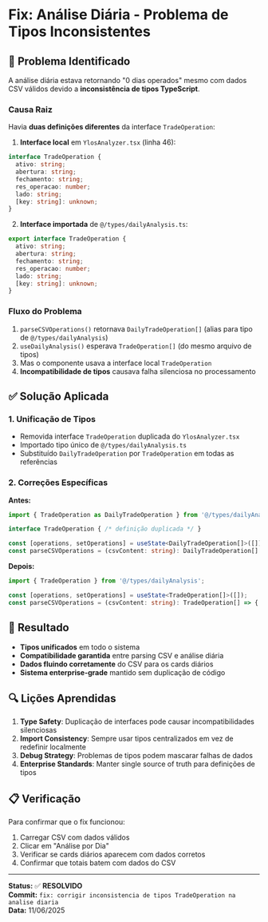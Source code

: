 # Fix: Análise Diária - Problema de Tipos Inconsistentes

## 🐛 **Problema Identificado**

A análise diária estava retornando "0 dias operados" mesmo com dados CSV válidos devido a **inconsistência de tipos TypeScript**.

### **Causa Raiz**

Havia **duas definições diferentes** da interface `TradeOperation`:

1. **Interface local** em `YlosAnalyzer.tsx` (linha 46):

```typescript
interface TradeOperation {
  ativo: string;
  abertura: string;
  fechamento: string;
  res_operacao: number;
  lado: string;
  [key: string]: unknown;
}
```

2. **Interface importada** de `@/types/dailyAnalysis.ts`:

```typescript
export interface TradeOperation {
  ativo: string;
  abertura: string;
  fechamento: string;
  res_operacao: number;
  lado: string;
  [key: string]: unknown;
}
```

### **Fluxo do Problema**

1. `parseCSVOperations()` retornava `DailyTradeOperation[]` (alias para tipo de `@/types/dailyAnalysis`)
2. `useDailyAnalysis()` esperava `TradeOperation[]` (do mesmo arquivo de tipos)
3. Mas o componente usava a interface local `TradeOperation`
4. **Incompatibilidade de tipos** causava falha silenciosa no processamento

## ✅ **Solução Aplicada**

### **1. Unificação de Tipos**

- Removida interface `TradeOperation` duplicada do `YlosAnalyzer.tsx`
- Importado tipo único de `@/types/dailyAnalysis.ts`
- Substituído `DailyTradeOperation` por `TradeOperation` em todas as referências

### **2. Correções Específicas**

**Antes:**

```typescript
import { TradeOperation as DailyTradeOperation } from '@/types/dailyAnalysis';

interface TradeOperation { /* definição duplicada */ }

const [operations, setOperations] = useState<DailyTradeOperation[]>([]);
const parseCSVOperations = (csvContent: string): DailyTradeOperation[] => {
```

**Depois:**

```typescript
import { TradeOperation } from '@/types/dailyAnalysis';

const [operations, setOperations] = useState<TradeOperation[]>([]);
const parseCSVOperations = (csvContent: string): TradeOperation[] => {
```

## 🎯 **Resultado**

- **Tipos unificados** em todo o sistema
- **Compatibilidade garantida** entre parsing CSV e análise diária
- **Dados fluindo corretamente** do CSV para os cards diários
- **Sistema enterprise-grade** mantido sem duplicação de código

## 🔍 **Lições Aprendidas**

1. **Type Safety**: Duplicação de interfaces pode causar incompatibilidades silenciosas
2. **Import Consistency**: Sempre usar tipos centralizados em vez de redefinir localmente
3. **Debug Strategy**: Problemas de tipos podem mascarar falhas de dados
4. **Enterprise Standards**: Manter single source of truth para definições de tipos

## 📋 **Verificação**

Para confirmar que o fix funcionou:

1. Carregar CSV com dados válidos
2. Clicar em "Análise por Dia"
3. Verificar se cards diários aparecem com dados corretos
4. Confirmar que totais batem com dados do CSV

---

**Status:** ✅ **RESOLVIDO**  
**Commit:** `fix: corrigir inconsistencia de tipos TradeOperation na analise diaria`  
**Data:** 11/06/2025
